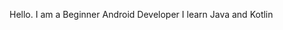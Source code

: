 Hello.
I am a Beginner Android Developer
I learn Java and Kotlin
<!---
01th/01th is a ✨ special ✨ repository because its `README.md` (this file) appears on your GitHub profile.
You can click the Preview link to take a look at your changes.
--->
